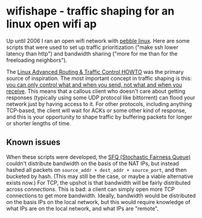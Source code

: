 # wifishape - traffic shaping for an linux open wifi ap #

Up until 2006 I ran an open wifi network with [pebble linux](http://www.nycwireless.net/supernode/pebble-linux/). Here are some scripts that were used to set up traffic prioritization ("make ssh lower latency than http") and bandwidth sharing ("more for me than for the freeloading neighbors").

The [Linux Advanced Routing & Traffic Control HOWTO](http://lartc.org/howto/) was the primary source of inspiration. The most important concept in traffic shaping is this: [you can only control what and when you send, not what and when you receive](http://lartc.org/howto/lartc.qdisc.html#LARTC.QDISC.EXPLAIN). This means that a callous client who doesn't care about getting responses (typically using some UDP protocol like bittorrent) can flood your network just by having access to it. For other protocols, including anything TCP-based, the client will wait for ACKs or some other kind of response, and this is your opportunity to shape traffic by buffering packets for longer or shorter lengths of time.

## Known issues ##

When these scripts were developed, the [SFQ (Stochastic Fairness Queue)](http://linux.die.net/man/8/tc-sfq) couldn't distribute bandwidth on the basis of the NAT IPs, but instead hashed all packets on `source_addr + dest_addr + source_port`, and then bucketed by hash. (This may still be the case, or maybe a viable alternative exists now.) For TCP, the upshot is that bandwidth will be fairly distributed across *connections*. This is bad: a client can simply open more TCP connections to get more bandwidth. Ideally, bandwidth would be distributed on the basis IPs on the local network, but this would require knowledge of what IPs are on the local network, and what IPs are "remote".

